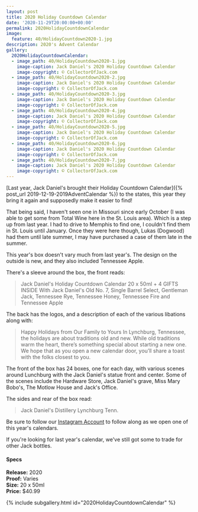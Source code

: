 ```yaml
---
layout: post
title: 2020 Holiday Countdown Calendar
date: '2020-11-29T20:00:00+00:00'
permalink: 2020HolidayCountdownCalendar
image:
  feature: 40/HolidayCountdown2020-1.jpg
description: 2020's Advent Calendar
gallery:
  2020HolidayCountdownCalendar:
  - image_path: 40/HolidayCountdown2020-1.jpg
    image-caption: Jack Daniel's 2020 Holiday Countdown Calendar
    image-copyright: © CollectorOfJack.com
  - image_path: 40/HolidayCountdown2020-2.jpg
    image-caption: Jack Daniel's 2020 Holiday Countdown Calendar
    image-copyright: © CollectorOfJack.com
  - image_path: 40/HolidayCountdown2020-3.jpg
    image-caption: Jack Daniel's 2020 Holiday Countdown Calendar
    image-copyright: © CollectorOfJack.com
  - image_path: 40/HolidayCountdown2020-4.jpg
    image-caption: Jack Daniel's 2020 Holiday Countdown Calendar
    image-copyright: © CollectorOfJack.com
  - image_path: 40/HolidayCountdown2020-5.jpg
    image-caption: Jack Daniel's 2020 Holiday Countdown Calendar
    image-copyright: © CollectorOfJack.com
  - image_path: 40/HolidayCountdown2020-6.jpg
    image-caption: Jack Daniel's 2020 Holiday Countdown Calendar
    image-copyright: © CollectorOfJack.com
  - image_path: 40/HolidayCountdown2020-7.jpg
    image-caption: Jack Daniel's 2020 Holiday Countdown Calendar
    image-copyright: © CollectorOfJack.com
---
```


[Last year, Jack Daniel's brought their Holiday Countdown Calendar]({% post_url 2019-12-19-2019AdventCalendar %}) to the states, this year they bring it again and supposedly make it easier to find!

That being said, I haven't seen one in Missouri since early October (I was able to get some from Total Wine here in the St. Louis area). Which is a step up from last year. I had to drive to Memphis to find one, I couldn't find them in St. Louis until January. Once they were here though, Lukas (Dogwood) had them until late summer, I may have purchased a case of them late in the summer.

This year's box doesn't vary much from last year's. The design on the outside is new, and they also included Tennessee Apple. 

There's a sleeve around the box, the front reads:

> Jack Daniel's Holiday Countdown Calendar 
> 20 x 50ml + 4 GIFTS INSIDE
> With Jack Daniel's Old No. 7, Single Barrel Select, Gentleman Jack, Tennessee Rye, Tennessee Honey, Tennessee Fire and Tennessee Apple

The back has the logos, and a description of each of the various libations along with:

> Happy Holidays from Our Family to Yours
> In Lynchburg, Tennessee, the holidays are about traditions old and new. While old traditions warm the heart, there’s something special about starting a new one. We hope that as you open a new calendar door, you’ll share a toast with the folks closest to you.

The front of the box has 24 boxes, one for each day, with various scenes around Lunchburg with the Jack Daniel's statue front and center. Some of the scenes include the Hardware Store, Jack Daniel's grave, Miss Mary Bobo's, The Motlow House and Jack's Office. 

The sides and rear of the box read:

> Jack Daniel's Distillery Lynchburg Tenn. 

Be sure to follow our [Instagram Account](https://instagram.com/collectorofjack) to follow along as we open one of this year's calendars.

If you're looking for last year's calendar, we've still got some to trade for other Jack bottles.


#### Specs

**Release:** 2020   
**Proof:** Varies  
**Size:** 20 x 50ml  
**Price:** $40.99  

{% include subgallery.html id="2020HolidayCountdownCalendar" %}
